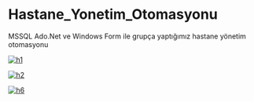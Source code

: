 # Hastane_Yonetim_Otomasyonu
MSSQL Ado.Net ve Windows Form ile grupça yaptığımız hastane yönetim otomasyonu

<a target="_blank" rel="noopener noreferrer nofollow" href="https://user-images.githubusercontent.com/109898238/202984999-4c0c18cf-fb98-44f4-ad4d-26cda2de82da.png"><img src="https://user-images.githubusercontent.com/109898238/202984999-4c0c18cf-fb98-44f4-ad4d-26cda2de82da.png" alt="h1" style="max-width: 100%;"></a>

<a target="_blank" rel="noopener noreferrer nofollow" href="https://user-images.githubusercontent.com/109898238/202985026-2f900b42-f3ff-49e0-abc6-4f92287d0c9e.png"><img src="https://user-images.githubusercontent.com/109898238/202985026-2f900b42-f3ff-49e0-abc6-4f92287d0c9e.png" alt="h2" style="max-width: 100%;"></a>

<a target="_blank" rel="noopener noreferrer nofollow" href="https://user-images.githubusercontent.com/109898238/202985034-7514197f-a4a0-4a0b-afac-58b2eccb597e.png"><img src="https://user-images.githubusercontent.com/109898238/202985034-7514197f-a4a0-4a0b-afac-58b2eccb597e.png" alt="h6" style="max-width: 100%;"></a>
